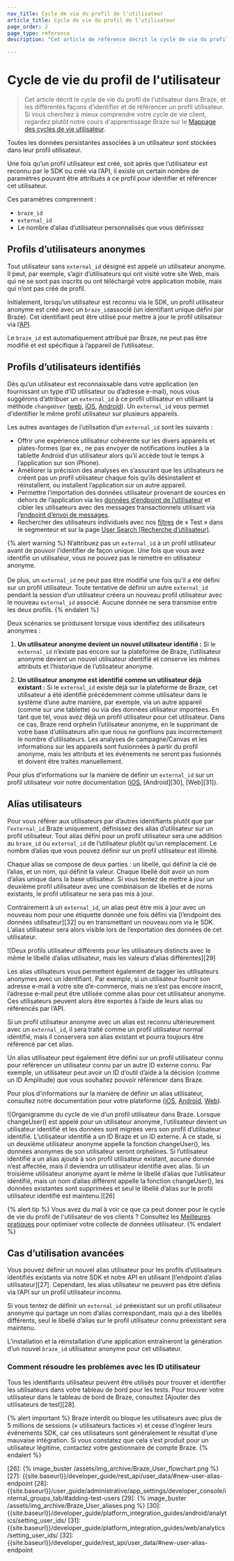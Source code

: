 ```yaml
---
nav_title: Cycle de vie du profil de l'utilisateur
article_title: Cycle de vie du profil de l'utilisateur
page_order: 2
page_type: reference
description: "Cet article de référence décrit le cycle de vie du profil de l'utilisateur de Braze et les différentes façons d’identifier et de référencer un profil utilisateur."

---
```


# Cycle de vie du profil de l'utilisateur

> Cet article décrit le cycle de vie du profil de l'utilisateur dans Braze, et les différentes façons d’identifier et de référencer un profil utilisateur. Si vous cherchez à mieux comprendre votre cycle de vie client, regardez plutôt notre cours d'apprentissage Braze sur le [Mappage des cycles de vie utilisateur](https://learning.braze.com/mapping-customer-lifecycles).

Toutes les données persistantes associées à un utilisateur sont stockées dans leur profil utilisateur.

Une fois qu’un profil utilisateur est créé, soit après que l’utilisateur est reconnu par le SDK ou créé via l’API, il existe un certain nombre de paramètres pouvant être attribués à ce profil pour identifier et référencer cet utilisateur. 

Ces paramètres comprennent :

* `braze_id`
* `external_id`
* Le nombre d’alias d’utilisateur personnalisés que vous définissez

## Profils d’utilisateurs anonymes

Tout utilisateur sans `external_id` désigné est appelé un utilisateur anonyme. Il peut, par exemple, s’agir d’utilisateurs qui ont visité votre site Web, mais qui ne se sont pas inscrits ou ont téléchargé votre application mobile, mais qui n’ont pas créé de profil.

Initialement, lorsqu’un utilisateur est reconnu via le SDK, un profil utilisateur anonyme est créé avec un `braze_id`associé (un identifiant unique défini par Braze). Cet identifiant peut être utilisé pour mettre à jour le profil utilisateur via l’[API]({{site.baseurl}}/api/endpoints/user_data/).

Le `braze_id` est automatiquement attribué par Braze, ne peut pas être modifié et est spécifique à l’appareil de l’utilisateur.

## Profils d’utilisateurs identifiés

Dès qu’un utilisateur est reconnaissable dans votre application (en fournissant un type d’ID utilisateur ou d’adresse e-mail), nous vous suggérons d’attribuer un `external_id` à ce profil utilisateur en utilisant la méthode `changeUser` ([web](https://js.appboycdn.com/web-sdk/latest/doc/modules/braze.html#changeuser), [iOS](https://appboy.github.io/appboy-ios-sdk/docs/interface_appboy.html#ac8b369b40e15860b0ec18c0f4b46ac69), [Android](https://braze-inc.github.io/braze-android-sdk/javadocs/com/appboy/Appboy.html#changeUser-java.lang.String-)). Un `external_id` vous permet d’identifier le même profil utilisateur sur plusieurs appareils. 

Les autres avantages de l’utilisation d’un `external_id` sont les suivants : 

- Offrir une expérience utilisateur cohérente sur les divers appareils et plates-formes (par ex., ne pas envoyer de notifications inutiles à la tablette Android d’un utilisateur alors qu’il accède tout le temps à l’application sur son iPhone).
- Améliorer la précision des analyses en s’assurant que les utilisateurs ne créent pas un profil utilisateur chaque fois qu’ils désinstallent et réinstallent, ou installent l’application sur un autre appareil.
- Permettre l’importation des données utilisateur provenant de sources en dehors de l’application via les [données d’endpoint de l’utilisateur]({{site.baseurl}}/api/endpoints/user_data/) et cibler les utilisateurs avec des messages transactionnels utilisant via l’[endpoint d’envoi de messages]({{site.baseurl}}/api/endpoints/messaging/).
- Rechercher des utilisateurs individuels avec nos [filtres]({{site.baseurl}}/user_guide/engagement_tools/segments/segmentation_filters/) de « Test » dans le segmenteur et sur la page [User Search (Recherche d’utilisateur)]({{site.baseurl}}/user_guide/engagement_tools/segments/using_user_search/).

{% alert warning %}
N’attribuez pas un `external_id` à un profil utilisateur avant de pouvoir l’identifier de façon unique. Une fois que vous avez identifié un utilisateur, vous ne pouvez pas le remettre en utilisateur anonyme.
<br><br>
De plus, un `external_id` ne peut pas être modifié une fois qu’il a été défini sur un profil utilisateur. Toute tentative de définir un autre `external_id` pendant la session d’un utilisateur créera un nouveau profil utilisateur avec le nouveau `external_id` associé. Aucune donnée ne sera transmise entre les deux profils.
{% endalert %} 

Deux scénarios se produisent lorsque vous identifiez des utilisateurs anonymes :

1) **Un utilisateur anonyme devient un nouvel utilisateur identifié :** Si le `external_id` n’existe pas encore sur la plateforme de Braze, l’utilisateur anonyme devient un nouvel utilisateur identifié et conserve les mêmes attributs et l’historique de l’utilisateur anonyme. 

2) **Un utilisateur anonyme est identifié comme un utilisateur déjà existant :** Si le `external_id` existe déjà sur la plateforme de Braze, cet utilisateur a été identifié précédemment comme utilisateur dans le système d’une autre manière, par exemple, via un autre appareil (comme sur une tablette) ou via des données utilisateur importées. En tant que tel, vous avez déjà un profil utilisateur pour cet utilisateur. Dans ce cas, Braze rend orphelin l’utilisateur anonyme, en le supprimant de votre base d’utilisateurs afin que nous ne gonflions pas incorrectement le nombre d’utilisateurs. Les analyses de campagne/Canvas et les informations sur les appareils sont fusionnées à partir du profil anonyme, mais les attributs et les événements ne seront pas fusionnés et doivent être traités manuellement.

Pour plus d’informations sur la manière de définir un `external_id` sur un profil utilisateur voir notre documentation ([iOS][24], [Android][30], [Web][31]).

## Alias utilisateurs

Pour vous référer aux utilisateurs par d’autres identifiants plutôt que par l’`external_id` Braze uniquement, définissez des alias d’utilisateur sur un profil utilisateur. Tout alias défini pour un profil utilisateur sera une addition au `braze_id` ou `external_id` de l’utilisateur plutôt qu’un remplacement. Le nombre d’alias que vous pouvez définir sur un profil utilisateur est illimité.

Chaque alias se compose de deux parties : un libellé, qui définit la clé de l’alias, et un nom, qui définit la valeur. Chaque libellé doit avoir un nom d’alias unique dans la base utilisateur. Si vous tentez de mettre à jour un deuxième profil utilisateur avec une combinaison de libellés et de noms existants, le profil utilisateur ne sera pas mis à jour.

Contrairement à un `external_id`, un alias peut être mis à jour avec un nouveau nom pour une étiquette donnée une fois défini via [l’endpoint des données utilisateur][32] ou en transmettant un nouveau nom via le SDK. L’alias utilisateur sera alors visible lors de l’exportation des données de cet utilisateur.

![Deux profils utilisateur différents pour les utilisateurs distincts avec le même le libellé d’alias utilisateur, mais les valeurs d’alias différentes][29]

Les alias utilisateurs vous permettent également de tagger les utilisateurs anonymes avec un identifiant. Par exemple, si un utilisateur fournit son adresse e-mail à votre site d’e-commerce, mais ne s’est pas encore inscrit, l’adresse e-mail peut être utilisée comme alias pour cet utilisateur anonyme. Ces utilisateurs peuvent alors être exportés à l’aide de leurs alias ou référencés par l’API.

Si un profil utilisateur anonyme avec un alias est reconnu ultérieurement avec un `external_id`, il sera traité comme un profil utilisateur normal identifié, mais il conservera son alias existant et pourra toujours être référencé par cet alias.

Un alias utilisateur peut également être défini sur un profil utilisateur connu pour référencer un utilisateur connu par un autre ID externe connu. Par exemple, un utilisateur peut avoir un ID d’outil d’aide à la décision (comme un ID Amplitude) que vous souhaitez pouvoir référencer dans Braze.

Pour plus d’informations sur la manière de définir un alias utilisateur, consultez notre documentation pour votre plateforme ([iOS][1], [Android][2], [Web][3]).

![Organigramme du cycle de vie d’un profil utilisateur dans Braze. Lorsque changeUser() est appelé pour un utilisateur anonyme, l’utilisateur devient un utilisateur identifié et les données sont migrées vers son profil d’utilisateur identifié. L’utilisateur identifié a un ID Braze et un ID externe. À ce stade, si un deuxième utilisateur anonyme appelle la fonction changeUser(), les données anonymes de son utilisateur seront orphelines. Si l’utilisateur identifié a un alias ajouté à son profil utilisateur existant, aucune donnée n’est affectée, mais il deviendra un utilisateur identifié avec alias. Si un troisième utilisateur anonyme ayant le même le libellé d’alias que l’utilisateur identifié, mais un nom d’alias différent appelle la fonction changeUser(), les données existantes sont supprimées et seul le libellé d’alias sur le profil utilisateur identifié est maintenu.][26]

{% alert tip %}
Vous avez du mal à voir ce que ça peut donner pour le cycle de vie du profil de l'utilisateur de vos clients ? Consultez les [Meilleures pratiques]({{site.baseurl}}/user_guide/data_and_analytics/user_data_collection/best_practices/) pour optimiser votre collecte de données utilisateur.
{% endalert %}

## Cas d’utilisation avancées

Vous pouvez définir un nouvel alias utilisateur pour les profils d’utilisateurs identifiés existants via notre SDK et notre API en utilisant [l’endpoint d’alias utilisateur][27]. Cependant, les alias utilisateur ne peuvent pas être définis via l’API sur un profil utilisateur inconnu.

Si vous tentez de définir un `external_id` préexistant sur un profil utilisateur anonyme qui partage un nom d’alias correspondant, mais qui a des libellés différents, seul le libellé d’alias sur le profil utilisateur connu préexistant sera maintenu.

L’installation et la réinstallation d’une application entraîneront la génération d’un nouvel `braze_id` utilisateur anonyme pour cet utilisateur.

### Comment résoudre les problèmes avec les ID utilisateur

Tous les identifiants utilisateur peuvent être utilisés pour trouver et identifier les utilisateurs dans votre tableau de bord pour les tests. Pour trouver votre utilisateur dans le tableau de bord de Braze, consultez [Ajouter des utilisateurs de test][28].

{% alert important %}
Braze interdit ou bloque les utilisateurs avec plus de 5 millions de sessions (« utilisateurs factices ») et cesse d’ingérer leurs événements SDK, car ces utilisateurs sont généralement le résultat d’une mauvaise intégration. Si vous constatez que cela s’est produit pour un utilisateur légitime, contactez votre gestionnaire de compte Braze.
{% endalert %}

[1]: {{site.baseurl}}/developer_guide/platform_integration_guides/swift/analytics/setting_user_ids/#aliasing-users
[2]: {{site.baseurl}}/developer_guide/platform_integration_guides/android/analytics/setting_user_ids/#aliasing-users
[3]: {{site.baseurl}}/developer_guide/platform_integration_guides/web/analytics/setting_user_ids/#aliasing-users

[23]: {{site.baseurl}}/developer_guide/platform_integration_guides/swift/analytics/setting_user_ids/#assigning-a-user-id
[24]: {{site.baseurl}}/developer_guide/platform_integration_guides/swift/analytics/setting_user_ids/
[25]: {{site.baseurl}}/developer_guide/home/
[26]: {% image_buster /assets/img_archive/Braze_User_flowchart.png %}
[27]: {{site.baseurl}}/developer_guide/rest_api/user_data/#new-user-alias-endpoint
[28]: {{site.baseurl}}/user_guide/administrative/app_settings/developer_console/internal_groups_tab/#adding-test-users
[29]: {% image_buster /assets/img_archive/Braze_User_aliases.png %}
[30]: {{site.baseurl}}/developer_guide/platform_integration_guides/android/analytics/setting_user_ids/
[31]: {{site.baseurl}}/developer_guide/platform_integration_guides/web/analytics/setting_user_ids/
[32]: {{site.baseurl}}/developer_guide/rest_api/user_data/#new-user-alias-endpoint
